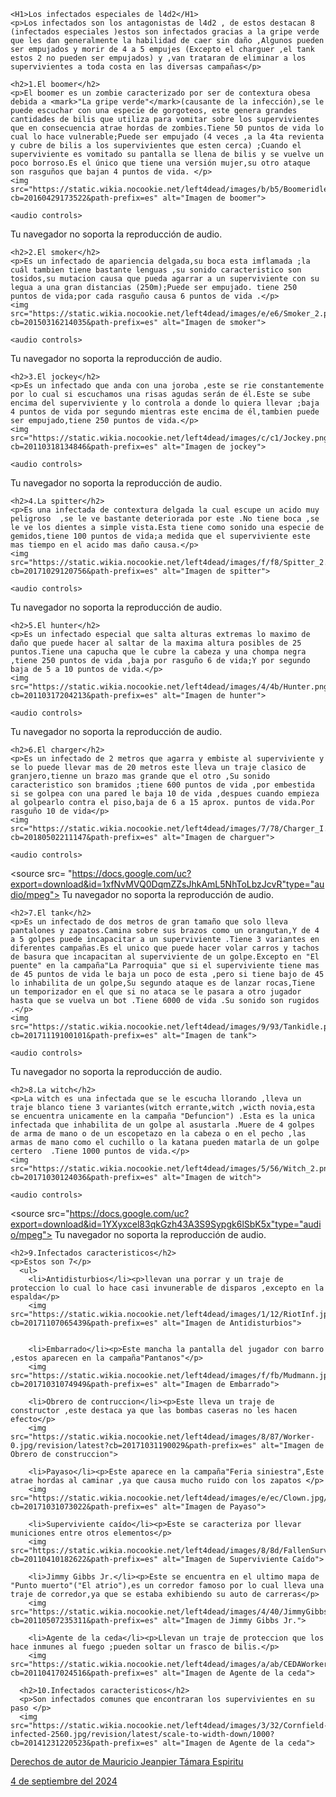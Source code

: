 <!DOCTYPE html>
<html>
<head>
	<meta charset="UTF-8"> 
  <meta name="viewport" content="width=device-width, initial-scale=1.0">
	<title>Los infectados especiales de Left 4 Dead 2</title>
   <style>
        body {
            background-image: url('https://encrypted-tbn0.gstatic.com/images?q=tbn:ANd9GcQtcSGDxrz7KL17A0iTwcGRXeui2v79PCuf-Q&s');
            background-size: cover; /* Asegura que la imagen cubra toda la pantalla */
            background-repeat: no-repeat; /* Evita que la imagen se repita */
            background-position: center; /* Centra la imagen */
        }
    </style>
</head>
<body>
   
	<H1>Los infectados especiales de l4d2</H1>
	<p>Los infectados son los antagonistas de l4d2 , de estos destacan 8 (infectados especiales )estos son infectados gracias a la gripe verde que les dan generalmente la habilidad de caer sin daño ,Algunos pueden ser empujados y morir de 4 a 5 empujes (Excepto el charguer ,el tank estos 2 no pueden ser empujados) y ,van trataran de eliminar a los supervivientes a toda costa en las diversas campañas</p>

    <h2>1.El boomer</h2>
    <p>El boomer es un zombie caracterizado por ser de contextura obesa debida a <mark>"La gripe verde"</mark>(causante de la infección),se le puede escuchar con una especie de gorgoteos, este genera grandes cantidades de bilis que utiliza para vomitar sobre los supervivientes que en consecuencia atrae hordas de zombies.Tiene 50 puntos de vida lo cual lo hace vulnerable;Puede ser empujado (4 veces ,a la 4ta revienta y cubre de bilis a los supervivientes que esten cerca) ;Cuando el superviviente es vomitado su pantalla se llena de bilis y se vuelve un poco borroso.Es el único que tiene una versión mujer,su otro ataque son rasguños que bajan 4 puntos de vida. </p>
    <img src="https://static.wikia.nocookie.net/left4dead/images/b/b5/Boomeridle_1.png/revision/latest?cb=20160429173522&path-prefix=es" alt="Imagen de boomer">
    
    <audio controls>
  <source src="https://docs.google.com/uc?export=download&id=1xoRmgv1URKBhNduog_z4F8Uq-djFbCbu" type="audio/mpeg">
  Tu navegador no soporta la reproducción de audio.
</audio>

    <h2>2.El smoker</h2>
    <p>Es un infectado de apariencia delgada,su boca esta imflamada ;la cuál tambien tiene bastante lenguas ,su sonido caracteristico son tosidos,su mutacion causa que pueda agarrar a un superviviente con su legua a una gran distancias (250m);Puede ser empujado. tiene 250 puntos de vida;por cada rasguño causa 6 puntos de vida .</p>
    <img src="https://static.wikia.nocookie.net/left4dead/images/e/e6/Smoker_2.png/revision/latest?cb=20150316214035&path-prefix=es" alt="Imagen de smoker">

    <audio controls>
  <source src="https://docs.google.com/uc?export=download&id=1kWI4PCTSekcvM8gYABoXcDLGE1WesrTe" type="audio/mpeg">
  Tu navegador no soporta la reproducción de audio.
</audio>


    <h2>3.El jockey</h2>
    <p>Es un infectado que anda con una joroba ,este se rie constantemente por lo cual si escuchamos una risas agudas serán de él.Este se sube encima del superviviente y lo controla a donde lo quiera llevar ;baja 4 puntos de vida por segundo mientras este encima de él,tambien puede ser empujado,tiene 250 puntos de vida.</p>
    <img src="https://static.wikia.nocookie.net/left4dead/images/c/c1/Jockey.png/revision/latest?cb=20110318134846&path-prefix=es" alt="Imagen de jockey">

    <audio controls>
  <source src="https://docs.google.com/uc?export=download&id=1O8NjIioIm0lDIi78Gbl8T7RlqVhueSK2">
  Tu navegador no soporta la reproducción de audio.
</audio>


    <h2>4.La spitter</h2>
    <p>Es una infectada de contextura delgada la cual escupe un acido muy peligroso  ,se le ve bastante deteriorada por este .No tiene boca ,se le ve los dientes a simple vista.Esta tiene como sonido una especie de gemidos,tiene 100 puntos de vida;a medida que el superviviente este mas tiempo en el acido mas daño causa.</p>
    <img src="https://static.wikia.nocookie.net/left4dead/images/f/f8/Spitter_2.png/revision/latest?cb=20171029120756&path-prefix=es" alt="Imagen de spitter">

    <audio controls>
  <source src="https://docs.google.com/uc?export=download&id=1kj5Lbu5VUy3RzPYggEPoOQfkrAz1GREO">
  Tu navegador no soporta la reproducción de audio.
</audio>


    <h2>5.El hunter</h2>
    <p>Es un infectado especial que salta alturas extremas lo maximo de daño que puede hacer al saltar de la maxima altura posibles de 25 puntos.Tiene una capucha que le cubre la cabeza y una chompa negra ,tiene 250 puntos de vida ,baja por rasguño 6 de vida;Y por segundo baja de 5 a 10 puntos de vida.</p>
    <img src="https://static.wikia.nocookie.net/left4dead/images/4/4b/Hunter.png/revision/latest?cb=20110317204213&path-prefix=es" alt="Imagen de hunter">

    <audio controls>
  <source src="https://docs.google.com/uc?export=download&id=14IF3PyR0xjSk-0UNRm-xZ9Ie0Ej0Udyf" type="audio/mpeg">
  Tu navegador no soporta la reproducción de audio.
</audio>


    <h2>6.El charger</h2>
    <p>Es un infectado de 2 metros que agarra y embiste al superviviente y se lo puede llevar mas de 20 metros este lleva un traje clasico de granjero,tienne un brazo mas grande que el otro ,Su sonido caracteristico son bramidos ;tiene 600 puntos de vida ,por embestida si se golpea con una pared le baja 10 de vida ,despues cuando empieza al golpearlo contra el piso,baja de 6 a 15 aprox. puntos de vida.Por rasguño 10 de vida</p>
    <img src="https://static.wikia.nocookie.net/left4dead/images/7/78/Charger_I.png/revision/latest?cb=20180502211147&path-prefix=es" alt="Imagen de charguer">

    <audio controls>
  <source src= "https://docs.google.com/uc?export=download&id=1xfNvMVQ0DqmZZsJhkAmL5NhToLbzJcvR"type="audio/mpeg">
  Tu navegador no soporta la reproducción de audio.
</audio>


    <h2>7.El tank</h2>
    <p>Es un infectado de dos metros de gran tamaño que solo lleva pantalones y zapatos.Camina sobre sus brazos como un orangutan,Y de 4 a 5 golpes puede incapacitar a un superviviente .Tiene 3 variantes en diferentes campañas.Es el unico que puede hacer volar carros y tachos de basura que incapacitan al superviviente de un golpe.Excepto en "El puente" en la campaña"La Parroquia" que si el superviviente tiene mas de 45 puntos de vida le baja un poco de esta ,pero si tiene bajo de 45 lo inhabilita de un golpe,Su segundo ataque es de lanzar rocas,Tiene un temporizador en el que si no ataca se le pasara a otro jugador hasta que se vuelva un bot .Tiene 6000 de vida .Su sonido son rugidos .</p>
    <img src="https://static.wikia.nocookie.net/left4dead/images/9/93/Tankidle.png/revision/latest?cb=20171119100101&path-prefix=es" alt="Imagen de tank">

    <audio controls>
  <source src="https://docs.google.com/uc?export=download&id=10xrvSrCnIvEiEF7GziestBob-Et0pQKD" type="audio/mpeg">
  Tu navegador no soporta la reproducción de audio.
</audio>


    <h2>8.La witch</h2>
    <p>La witch es una infectada que se le escucha llorando ,lleva un traje blanco tiene 3 variantes(witch errante,witch ,wicth novia,esta se encuentra unicamente en la campaña "Defuncion") .Esta es la unica infectada que inhabilita de un golpe al asustarla .Muere de 4 golpes de arma de mano o de un escopetazo en la cabeza o en el pecho ,las armas de mano como el cuchillo o la katana pueden matarla de un golpe certero  .Tiene 1000 puntos de vida.</p>
    <img src="https://static.wikia.nocookie.net/left4dead/images/5/56/Witch_2.png/revision/latest?cb=20171030124036&path-prefix=es" alt="Imagen de witch">

    <audio controls>
  <source src="https://docs.google.com/uc?export=download&id=1YXyxcel83qkGzh43A3S9Sypgk6lSbK5x"type="audio/mpeg">
  Tu navegador no soporta la reproducción de audio.
</audio>


    <h2>9.Infectados caracteristicos</h2>
    <p>Estos son 7</p>
      <ul>
        <li>Antidisturbios</li><p>llevan una porrar y un traje de proteccion lo cual lo hace casi invunerable de disparos ,excepto en la espalda</p>
        <img src="https://static.wikia.nocookie.net/left4dead/images/1/12/RiotInf.jpg/revision/latest?cb=20171107065439&path-prefix=es" alt="Imagen de Antidisturbios">


        <li>Embarrado</li><p>Este mancha la pantalla del jugador con barro ,estos aparecen en la campaña"Pantanos"</p>
        <img src="https://static.wikia.nocookie.net/left4dead/images/f/fb/Mudmann.jpg/revision/latest?cb=20171031074949&path-prefix=es" alt="Imagen de Embarrado">

        <li>Obrero de contruccion</li><p>Este lleva un traje de constructor ,este destaca ya que las bombas caseras no les hacen efecto</p>
        <img src="https://static.wikia.nocookie.net/left4dead/images/8/87/Worker-0.jpg/revision/latest?cb=20171031190029&path-prefix=es" alt="Imagen de Obrero de construccion">

        <li>Payaso</li><p>Este aparece en la campaña"Feria siniestra",Este atrae hordas al caminar ,ya que causa mucho ruido con los zapatos </p>
        <img src="https://static.wikia.nocookie.net/left4dead/images/e/ec/Clown.jpg/revision/latest?cb=20171031073022&path-prefix=es" alt="Imagen de Payaso">

        <li>Superviviente caído</li><p>Este se caracteriza por llevar municiones entre otros elementos</p>
        <img src="https://static.wikia.nocookie.net/left4dead/images/8/8d/FallenSurvivor.png/revision/latest?cb=20110410182622&path-prefix=es" alt="Imagen de Superviviente Caído">

        <li>Jimmy Gibbs Jr.</li><p>Este se encuentra en el ultimo mapa de "Punto muerto"("El atrio"),es un corredor famoso por lo cual lleva una traje de corredor,ya que se estaba exhibiendo su auto de carreras</p>
        <img src="https://static.wikia.nocookie.net/left4dead/images/4/40/JimmyGibbsJr.png/revision/latest?cb=20110507235311&path-prefix=es" alt="Imagen de Jimmy Gibbs Jr.">

        <li>Agente de la ceda</li><p>Llevan un traje de proteccion que los hace inmunes al fuego ;pueden soltar un frasco de bilis.</p>
        <img src="https://static.wikia.nocookie.net/left4dead/images/a/ab/CEDAWorker.jpg/revision/latest?cb=20110417024516&path-prefix=es" alt="Imagen de Agente de la ceda">

      <h2>10.Infectados caracteristicos</h2>
      <p>Son infectados comunes que encontraran los supervivientes en su paso </p>
      <img src="https://static.wikia.nocookie.net/left4dead/images/3/32/Cornfield-infected-2560.jpg/revision/latest/scale-to-width-down/1000?cb=20141231220523&path-prefix=es" alt="Imagen de Agente de la ceda">


 </body>
 <footer>
 	<u><p>Derechos de autor de Mauricio Jeanpier Támara Espiritu</p></u>
   <u><time datetime="4-09-2024">4 de septiembre del 2024</time></u>
 </footer>
 </html> 
